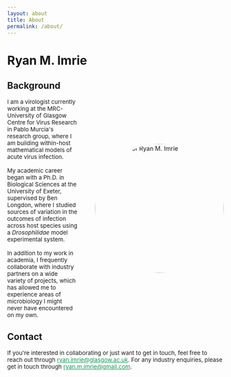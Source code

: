 ```yaml
---
layout: about
title: About
permalink: /about/
---
```

# Ryan M. Imrie
## Background

<div style="display: flex; align-items: center;">
  <div style="font-size: 0.95em; flex: 1;">
    I am a virologist currently working at the MRC-University of Glasgow Centre for Virus Research in Pablo Murcia's research group, where I am building within-host mathematical models of acute virus infection.
    <br><br>
    My academic career began with a Ph.D. in Biological Sciences at the University of Exeter, supervised by Ben Longdon, where I studied sources of variation in the outcomes of infection across host species using a <em>Drosophilidae</em> model experimental system.
    <br><br>
    In addition to my work in academia, I frequently collaborate with industry partners on a wide variety of projects, which has allowed me to experience areas of microbiology I might never have encountered on my own.
  </div>
  <div style="flex-shrink: 0; margin-left: 20px;">
    <div style="flex-shrink: 0; margin-left: 20px;">
    <img src="https://ryanmimrie.github.io/assets/images/Headshot.jpg" alt="Headshot of Ryan M. Imrie" style="width: 300px; height: 300px; border-radius: 50%;">
  </div>
  </div>
</div>

## Contact

<div style="font-size: 0.95em;">If you're interested in collaborating or just want to get in touch, feel free to reach out through <a href="mailto:ryan.imrie@glasgow.ac.uk" style="color: #159957;">ryan.imrie@glasgow.ac.uk</a>. For any industry enquiries, please get in touch through <a href="mailto:ryan.m.imrie@gmail.com" style="color: #159957;">ryan.m.imrie@gmail.com</a>.</div>
